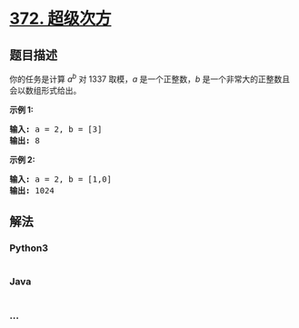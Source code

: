 # [372. 超级次方](https://leetcode-cn.com/problems/super-pow)

## 题目描述
<!-- 这里写题目描述 -->
<p>你的任务是计算&nbsp;<em>a</em><sup><em>b</em></sup>&nbsp;对&nbsp;1337 取模，<em>a</em> 是一个正整数，<em>b</em> 是一个非常大的正整数且会以数组形式给出。</p>

<p><strong>示例 1:</strong></p>

<pre><strong>输入: </strong>a = 2, b = [3]
<strong>输出: </strong>8
</pre>

<p><strong>示例&nbsp;2:</strong></p>

<pre><strong>输入: </strong>a = 2, b = [1,0]
<strong>输出: </strong>1024</pre>



## 解法
<!-- 这里可写通用的实现逻辑 -->


### Python3
<!-- 这里可写当前语言的特殊实现逻辑 -->

```python

```

### Java
<!-- 这里可写当前语言的特殊实现逻辑 -->

```java

```

### ...
```

```
